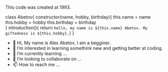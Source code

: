 This code was created at 1993.

class Abetov{
    constructor(name, hobby, birthday){	
 	  this.name = name
          this.hobby = hobby
          this.birthday = birthday	  	  
    }
    introduction(){
    return `hello, my name is ${this.name} Abetov. My giftedness is ${this.hobby}.`}
}


- 👋 Hi, My name is Alex Abetov, I am a begginer.
- 👀 I’m interested in learning somethink new and getting better at coding.
- 🌱 I’m currently learning ...
- 💞️ I’m looking to collaborate on ...
- 📫 How to reach me ...

<!---
AlexAbS1993/AlexAbS1993 is a ✨ special ✨ repository because its `README.md` (this file) appears on your GitHub profile.
You can click the Preview link to take a look at your changes.
--->
